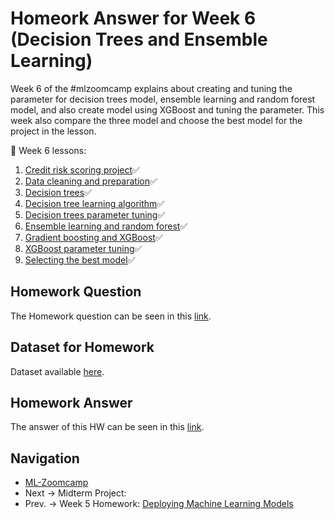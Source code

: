# Homeork Answer for Week 6 (Decision Trees and Ensemble Learning)
Week 6 of the #mlzoomcamp explains about creating and tuning the parameter for decision trees model, ensemble learning and random forest model, and also create model using XGBoost and tuning the parameter. This week also compare the three model and choose the best model for the project in the lesson. 

:book: Week 6 lessons:
1. [Credit risk scoring project](https://github.com/alexeygrigorev/mlbookcamp-code/blob/master/course-zoomcamp/06-trees/01-credit-risk.md):white_check_mark:
2. [Data cleaning and preparation](https://github.com/alexeygrigorev/mlbookcamp-code/blob/master/course-zoomcamp/06-trees/02-data-prep.md):white_check_mark:
3. [Decision trees](https://github.com/alexeygrigorev/mlbookcamp-code/blob/master/course-zoomcamp/06-trees/03-decision-trees.md):white_check_mark:
4. [Decision tree learning algorithm](https://github.com/alexeygrigorev/mlbookcamp-code/blob/master/course-zoomcamp/06-trees/04-decision-tree-learning.md):white_check_mark:
5. [Decision trees parameter tuning](https://github.com/alexeygrigorev/mlbookcamp-code/blob/master/course-zoomcamp/06-trees/05-decision-tree-tuning.nd):white_check_mark:
6. [Ensemble learning and random forest](https://github.com/alexeygrigorev/mlbookcamp-code/blob/master/course-zoomcamp/06-trees/06-random-forest.md):white_check_mark:
7. [Gradient boosting and XGBoost](https://github.com/alexeygrigorev/mlbookcamp-code/blob/master/course-zoomcamp/06-trees/07-boosting.md):white_check_mark:
8. [XGBoost parameter tuning](https://github.com/alexeygrigorev/mlbookcamp-code/blob/master/course-zoomcamp/06-trees/08-xgb-tuning.md):white_check_mark:
9. [Selecting the best model](https://github.com/alexeygrigorev/mlbookcamp-code/blob/master/course-zoomcamp/06-trees/09-final-model.md):white_check_mark:

## Homework Question
The Homework question can be seen in this [link](https://github.com/alexeygrigorev/mlbookcamp-code/blob/master/course-zoomcamp/06-trees/homework.md).

## Dataset for Homework
Dataset available [here](https://raw.githubusercontent.com/madityarafip/My-Machine-Learning/main/Dataset/AB_NYC_2019.csv).

## Homework Answer
The answer of this HW can be seen in this [link]().

## Navigation
* [ML-Zoomcamp](https://github.com/madityarafip/My-Machine-Learning/tree/main/ML-Zoomcamp)
* Next  -> Midterm Project: []()
* Prev. -> Week 5 Homework: [Deploying Machine Learning Models](https://github.com/madityarafip/My-Machine-Learning/tree/main/ML-Zoomcamp/HW-Week-5)
